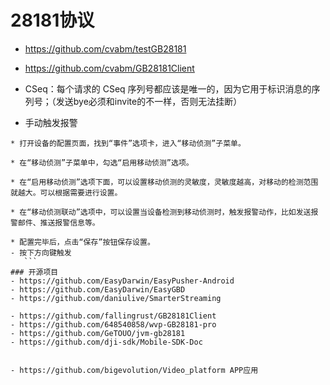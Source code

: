 # 28181协议
- https://github.com/cvabm/testGB28181
- https://github.com/cvabm/GB28181Client


- CSeq：每个请求的 CSeq 序列号都应该是唯一的，因为它用于标识消息的序列号；（发送bye必须和invite的不一样，否则无法挂断）
- 手动触发报警
 ```
 * 打开设备的配置页面，找到“事件”选项卡，进入“移动侦测”子菜单。

* 在“移动侦测”子菜单中，勾选“启用移动侦测”选项。

* 在“启用移动侦测”选项下面，可以设置移动侦测的灵敏度，灵敏度越高，对移动的检测范围就越大。可以根据需要进行设置。

* 在“移动侦测联动”选项中，可以设置当设备检测到移动侦测时，触发报警动作，比如发送报警邮件、推送报警信息等。

* 配置完毕后，点击“保存”按钮保存设置。
 - 按下方向键触发
    ```  
### 开源项目
- https://github.com/EasyDarwin/EasyPusher-Android
- https://github.com/EasyDarwin/EasyGBD
- https://github.com/daniulive/SmarterStreaming

- https://github.com/fallingrust/GB28181Client
- https://github.com/648540858/wvp-GB28181-pro
- https://github.com/GeTOUO/jvm-gb28181
- https://github.com/dji-sdk/Mobile-SDK-Doc


- https://github.com/bigevolution/Video_platform APP应用

